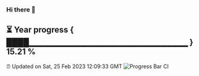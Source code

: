 ### Hi there 👋
⏳ Year progress { ████▁▁▁▁▁▁▁▁▁▁▁▁▁▁▁▁▁▁▁▁▁▁▁▁▁▁ } 15.21 %
---
⏰ Updated on Sat, 25 Feb 2023 12:09:33 GMT
![Progress Bar CI](https://github.com/Moyi321/Moyi321/workflows/Progress%20Bar%20CI/badge.svg)
